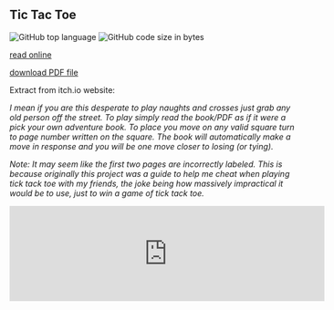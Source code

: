 ## Tic Tac Toe

![GitHub top language](https://img.shields.io/github/languages/top/ollielynas/tick-tack-toe-book )
![GitHub code size in bytes](https://img.shields.io/github/languages/code-size/ollielynas/tick-tack-toe-book )



[read online](https://itch.io/embed-upload/7949497?color=bdf567)

[download PDF file](https://ollie-lynas.itch.io/the-ultimate-guide-to-naughts-and-crosses/purchase)

Extract from itch.io website:

*I mean if you are this desperate to play naughts and crosses just grab any old person off the street. To play simply read the book/PDF as if it were a pick your own adventure book. To place you move on any valid square turn to page number written on the square. The book will automatically make a move in response and you will be one move closer to losing (or tying).*


*Note: It may seem like the first two pages are incorrectly labeled. This is because originally this project was a guide  to help me cheat when playing tick tack toe with my friends, the joke being how massively impractical it would be to use, just to win a game of tick tack toe.*

<iframe frameborder="0" src="https://itch.io/embed/2078262" width="552" height="167"><a href="https://ollie-lynas.itch.io/the-ultimate-guide-to-naughts-and-crosses">The Ultimate Guide To Tic Tac Toe by Ollie lynas</a></iframe>